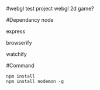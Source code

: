 #webgl test project
webgl 2d game?

#Dependancy
node

express

browserify

watchify

#Command

    npm install
    npm install nodemon -g
